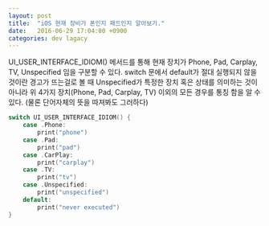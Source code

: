 ```yaml
---
layout: post
title:  "iOS 현재 장비가 폰인지 패드인지 알아보기."
date:   2016-06-29 17:04:00 +0900
categories: dev lagacy
---
```

UI_USER_INTERFACE_IDIOM() 메서드를 통해 현재 장치가 Phone, Pad, Carplay, TV, Unspecified 임을 구분할 수 있다.
switch 문에서 default가 절대 실행되지 않을 것이란 경고가 뜨는걸로 볼 때 Unspecified가 특정한 장치 혹은 상태를 의미하는 것이 아니라
위 4가지 장치(Phone, Pad, Carplay, TV) 이외의 모든 경우를 통칭 함을 알 수 있다. (물론 단어자체의 뜻을 따져봐도 그러하다)

```swift
switch UI_USER_INTERFACE_IDIOM() {
    case .Phone:
        print("phone")
    case .Pad:
        print("pad")
    case .CarPlay:
        print("carplay")
    case .TV:
        print("tv")
    case .Unspecified:
        print("unspecified")
    default:
        print("never executed")
}
```